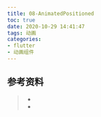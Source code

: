 ```yaml
---
title: 08-AnimatedPositioned
toc: true
date: 2020-10-29 14:41:47
tags: 动画
categories:
- flutter
- 动画组件
---
```






## 参考资料
> - []()
> - []()
